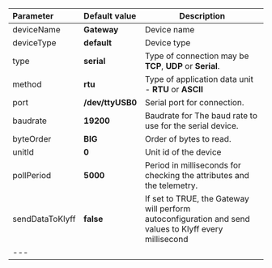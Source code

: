 | **Parameter**                 | **Default value**                     | **Description**                                                                                                          |
|:-|:-|--------------------------------------------------------------------------------------------------------------------------
| deviceName                    | **Gateway**                           | Device name                                                                                                              |
| deviceType                    | **default**                           | Device type                                                                                                              |
| type                          | **serial**                            | Type of connection may be **TCP**, **UDP** or **Serial**.                                                                |
| method                        | **rtu**                               | Type of application data unit - **RTU** or **ASCII**                                                                     |
| port                          | **/dev/ttyUSB0**                      | Serial port for connection.                                                                                              |
| baudrate                      | **19200**                             | Baudrate for The baud rate to use for the serial device.                                                                 |
| byteOrder                     | **BIG**                               | Order of bytes to read.                                                                                                  |
| unitId                        | **0**                                 | Unit id of the device                                                                                                    |
| pollPeriod                    | **5000**                              | Period in milliseconds for checking the attributes and the telemetry.                                                    |
| sendDataToKlyff         | **false**                             | If set to TRUE, the Gateway will perform autoconfiguration and send values to Klyff every <pollPeriod> millisecond |
|---